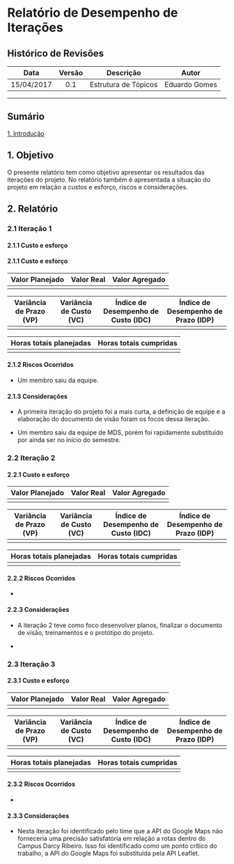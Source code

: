 # Relatório de Desempenho de Iterações

## Histórico de Revisões

| Data | Versão | Descrição | Autor |
|:----:|:------:|:---------:|:-----:|
|15/04/2017|0.1|Estrutura de Tópicos|Eduardo Gomes|


***

## Sumário

[1. Introdução](#1-introdução) 

## 1. Objetivo

O presente relatório tem como objetivo apresentar os resultados das iterações do projeto. No relatório também é apresentada a situação do projeto em relação a custos e esforço, riscos e considerações.

## 2. Relatório

### 2.1 Iteração 1

#### 2.1.1 Custo e esforço

#### 2.1.1 Custo e esforço

| Valor Planejado | Valor Real | Valor Agregado |
|-----------------|------------|----------------|
|  |  |  |

| Variância de Prazo (VP) | Variância de Custo (VC) | Índice de Desempenho de Custo (IDC) | Índice de Desempenho de Prazo (IDP) |
|-------------------------|-------------------------|-------------------------------------|-------------------------------------|
|  |  |  |  |

| Horas totais planejadas | Horas totais cumpridas |
|-------------------------|------------------------|
|  |  |

#### 2.1.2 Riscos Ocorridos

* Um membro saiu da equipe.

#### 2.1.3 Considerações

* A primeira iteração do projeto foi a mais curta, a definição de equipe e a elaboração do documento de visão foram os focos dessa iteração.

* Um membro saiu da equipe de MDS, porém foi rapidamente substituído por ainda ser no início do semestre.

### 2.2 Iteração 2

#### 2.2.1 Custo e esforço

| Valor Planejado | Valor Real | Valor Agregado |
|-----------------|------------|----------------|
|  |  |  |

| Variância de Prazo (VP) | Variância de Custo (VC) | Índice de Desempenho de Custo (IDC) | Índice de Desempenho de Prazo (IDP) |
|-------------------------|-------------------------|-------------------------------------|-------------------------------------|
|  |  |  |  |

| Horas totais planejadas | Horas totais cumpridas |
|-------------------------|------------------------|
|  |  |

#### 2.2.2 Riscos Ocorridos

*

#### 2.2.3 Considerações

* A iteração 2 teve como foco desenvolver planos, finalizar o documento de visão, treinamentos e o protótipo do projeto.

* 

### 2.3 Iteração 3

#### 2.3.1 Custo e esforço

| Valor Planejado | Valor Real | Valor Agregado |
|-----------------|------------|----------------|
|  |  |  |

| Variância de Prazo (VP) | Variância de Custo (VC) | Índice de Desempenho de Custo (IDC) | Índice de Desempenho de Prazo (IDP) |
|-------------------------|-------------------------|-------------------------------------|-------------------------------------|
|  |  |  |  |

| Horas totais planejadas | Horas totais cumpridas |
|-------------------------|------------------------|
|  |  |

#### 2.3.2 Riscos Ocorridos

* 

#### 2.3.3 Considerações

* Nesta iteração foi identificado pelo time que a API do Google Maps não forneceria uma precisão satisfatória em relação a rotas dentro do Campus Darcy Ribeiro. Isso foi identificado como um ponto crítico do trabalho, a API do Google Maps foi substituída pela API Leaflet.